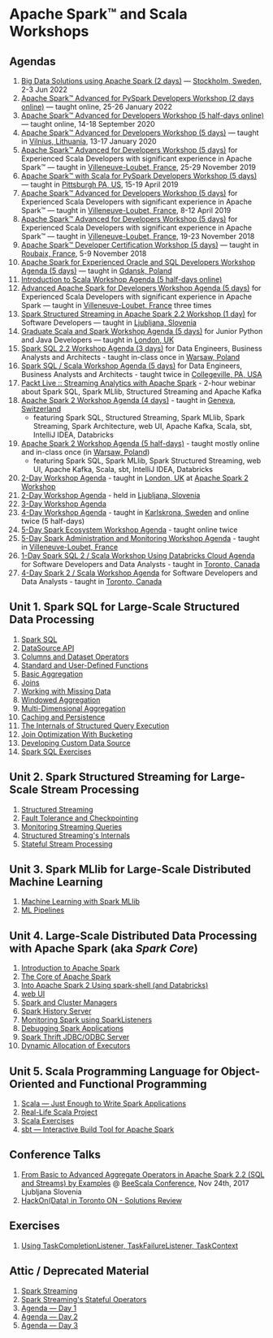 # Apache Spark™ and Scala Workshops

## Agendas

1. [Big Data Solutions using Apache Spark (2 days)](https://jaceklaskowski.github.io/spark-workshop/slides/00_agenda-2-days-Big-Data-Solutions-using-Apache-Spark.html) &mdash; [Stockholm, Sweden](https://en.wikipedia.org/wiki/Stockholm), 2-3 Jun 2022
1. [Apache Spark™ Advanced for PySpark Developers Workshop (2 days online)](https://jaceklaskowski.github.io/spark-workshop/slides/00_agenda-2-days-Spark-SQL-for-PySpark-Developers.html) &mdash; taught online, 25-26 January 2022
1. [Apache Spark™ Advanced for Developers Workshop (5 half-days online)](https://jaceklaskowski.github.io/spark-workshop/slides/00_agenda-5-days-online-Apache-Spark-Advanced-for-Developers.html) &mdash; taught online, 14-18 September 2020
1. [Apache Spark™ Advanced for Developers Workshop (5 days)](https://jaceklaskowski.github.io/spark-workshop/slides/00_agenda-5-days-Apache-Spark-Advanced-for-Developers.html) &mdash; taught in [Vilnius, Lithuania](https://en.wikipedia.org/wiki/Vilnius), 13-17 January 2020
1. [Apache Spark™ Advanced for Developers Workshop (5 days)](https://jaceklaskowski.github.io/spark-workshop/slides/00_agenda-5-days-Apache-Spark-Advanced-for-Developers-1911.html) for Experienced Scala Developers with significant experience in Apache Spark™ &mdash; taught in [Villeneuve-Loubet, France](https://en.wikipedia.org/wiki/Villeneuve-Loubet), 25-29 November 2019
1. [Apache Spark™ with Scala for PySpark Developers Workshop (5 days)](https://jaceklaskowski.github.io/spark-workshop/slides/00_agenda-5-days-Apache-Spark-with-Scala-for-PySpark-Developers-Workshop.html) &mdash; taught in [Pittsburgh PA, US](https://en.wikipedia.org/wiki/Pittsburgh), 15-19 April 2019
1. [Apache Spark™ Advanced for Developers Workshop (5 days)](https://jaceklaskowski.github.io/spark-workshop/slides/00_agenda-5-days-Apache-Spark-Advanced-for-Developers-1904.html) for Experienced Scala Developers with significant experience in Apache Spark™ &mdash; taught in [Villeneuve-Loubet, France](https://en.wikipedia.org/wiki/Villeneuve-Loubet), 8-12 April 2019
1. [Apache Spark™ Advanced for Developers Workshop (5 days)](https://jaceklaskowski.github.io/spark-workshop/slides/00_agenda-5-days-Apache-Spark-Advanced-for-Developers_2018.html) for Experienced Scala Developers with significant experience in Apache Spark™ &mdash; taught in [Villeneuve-Loubet, France](https://en.wikipedia.org/wiki/Villeneuve-Loubet), 19-23 November 2018
1. [Apache Spark™ Developer Certification Workshop (5 days)](https://jaceklaskowski.github.io/spark-workshop/slides/00_agenda-5-days-Apache-Spark-Developer-Certification.html) &mdash; taught in [Roubaix, France](https://en.wikipedia.org/wiki/Roubaix), 5-9 November 2018
1. [Apache Spark for Experienced Oracle and SQL Developers Workshop Agenda (5 days)](https://jaceklaskowski.github.io/spark-workshop/slides/00_agenda-5-days-Apache-Spark-for-Experienced-Oracle-and-SQL-Developers.html) &mdash; taught in [Gdansk, Poland](https://en.wikipedia.org/wiki/Gda%C5%84sk)
1. [Introduction to Scala Workshop Agenda (5 half-days online)](https://jaceklaskowski.github.io/spark-workshop/slides/00_agenda-5-days-online-intro-to-scala.html)
1. [Advanced Apache Spark for Developers Workshop Agenda (5 days)](https://jaceklaskowski.github.io/spark-workshop/slides/00_agenda-5-days-advanced-spark-developers.html) for Experienced Scala Developers with significant experience in Apache Spark &mdash; taught in [Villeneuve-Loubet, France](https://en.wikipedia.org/wiki/Villeneuve-Loubet) three times
1. [Spark Structured Streaming in Apache Spark 2.2 Workshop (1 day)](https://jaceklaskowski.github.io/spark-workshop/slides/00_agenda-1-day-spark-structured-streaming.html) for Software Developers &mdash; taught in [Ljubljana, Slovenia](https://en.wikipedia.org/wiki/Ljubljana)
1. [Graduate Scala and Spark Workshop Agenda (5 days)](https://jaceklaskowski.github.io/spark-workshop/slides/00_agenda-5-days-graduate-scala-spark.html) for Junior Python and Java Developers &mdash; taught in [London, UK](https://en.wikipedia.org/wiki/London)
1. [Spark SQL 2.2 Workshop Agenda (3 days)](https://jaceklaskowski.github.io/spark-workshop/slides/00_agenda-3-days-Spark-SQL.html) for Data Engineers, Business Analysts and Architects - taught in-class once in [Warsaw, Poland](https://en.wikipedia.org/wiki/Warsaw)
1. [Spark SQL / Scala Workshop Agenda (5 days)](https://jaceklaskowski.github.io/spark-workshop/slides/00_agenda-5-days-Scala-SparkSQL.html) for Data Engineers, Business Analysts and Architects - taught twice in [Collegeville, PA, USA](https://en.wikipedia.org/wiki/Collegeville,_Pennsylvania)
1. [Packt Live :: Streaming Analytics with Apache Spark](https://jaceklaskowski.github.io/spark-workshop/slides/00_Packt_Live_Streaming_Analytics.html) - 2-hour webinar about Spark SQL, Spark MLlib, Structured Streaming and Apache Kafka
1. [Apache Spark 2 Workshop Agenda (4 days)](https://jaceklaskowski.github.io/spark-workshop/slides/00_agenda-4-days-Scala-SparkSQL-Streaming-MLlib-Kafka.html) - taught in [Geneva, Switzerland](https://en.wikipedia.org/wiki/Geneva)
    * featuring Spark SQL, Structured Streaming, Spark MLlib, Spark Streaming, Spark Architecture, web UI, Apache Kafka, Scala, sbt, IntelliJ IDEA, Databricks
1. [Apache Spark 2 Workshop Agenda (5 half-days)](https://jaceklaskowski.github.io/spark-workshop/slides/00_agenda-5-half-days-Scala-SparkSQL-SparkMLlib-Kafka.html) - taught mostly online and in-class once (in [Warsaw, Poland](https://en.wikipedia.org/wiki/Warsaw))
    * featuring Spark SQL, Spark MLlib, Spark Structured Streaming, web UI, Apache Kafka, Scala, sbt, IntelliJ IDEA, Databricks
1. [2-Day Workshop Agenda](https://jaceklaskowski.github.io/spark-workshop/slides/00_agenda-2-days.html) - taught in [London, UK](https://en.wikipedia.org/wiki/London) at [Apache Spark 2 Workshop](http://www.meetup.com/London-Spark-Coding-Dojo/events/233488536/)
1. [2-Day Workshop Agenda](https://jaceklaskowski.github.io/spark-workshop/slides/00_agenda-2-days-ljubljana.html) - held in [Ljubljana, Slovenia](https://en.wikipedia.org/wiki/Ljubljana)
1. [3-Day Workshop Agenda](https://jaceklaskowski.github.io/spark-workshop/slides/00_agenda.html)
1. [4-Day Workshop Agenda](https://jaceklaskowski.github.io/spark-workshop/slides/00_agenda-4-days.html) - taught in [Karlskrona, Sweden](https://en.wikipedia.org/wiki/Karlskrona) and online twice (5 half-days)
1. [5-Day Spark Ecosystem Workshop Agenda](https://jaceklaskowski.github.io/spark-workshop/slides/00_agenda-5-days-Spark-Ecosystem.html) - taught online twice
1. [5-Day Spark Administration and Monitoring Workshop Agenda](https://jaceklaskowski.github.io/spark-workshop/slides/00_agenda-5-days-Spark-Administration-Monitoring.html) - taught in [Villeneuve-Loubet, France](https://en.wikipedia.org/wiki/Villeneuve-Loubet)
1. [1-Day Spark SQL 2 / Scala Workshop Using Databricks Cloud Agenda](https://jaceklaskowski.github.io/spark-workshop/slides/00_agenda-1-day-SparkSQL-Databricks-Cloud.html) for Software Developers and Data Analysts - taught in [Toronto, Canada](https://en.wikipedia.org/wiki/Toronto)
1. [4-Day Spark 2 / Scala Workshop Agenda](https://jaceklaskowski.github.io/spark-workshop/slides/00_agenda-4-days-toronto.html) for Software Developers and Data Analysts - taught in [Toronto, Canada](https://en.wikipedia.org/wiki/Toronto)

## Unit 1. Spark SQL for Large-Scale Structured Data Processing

1. [Spark SQL](https://jaceklaskowski.github.io/spark-workshop/slides/spark-sql.html)
1. [DataSource API](https://jaceklaskowski.github.io/spark-workshop/slides/01_datasource.html)
1. [Columns and Dataset Operators](https://jaceklaskowski.github.io/spark-workshop/slides/spark-sql-columns-and-dataset-operators.html)
1. [Standard and User-Defined Functions](https://jaceklaskowski.github.io/spark-workshop/slides/spark-sql-standard-functions-udfs.html)
1. [Basic Aggregation](https://jaceklaskowski.github.io/spark-workshop/slides/spark-sql-basic-aggregation.html)
1. [Joins](https://jaceklaskowski.github.io/spark-workshop/slides/spark-sql-joins.html)
1. [Working with Missing Data](https://jaceklaskowski.github.io/spark-workshop/slides/spark-sql-Working-with-Missing-Data.html)
1. [Windowed Aggregation](https://jaceklaskowski.github.io/spark-workshop/slides/spark-sql-windowed-aggregation.html)
1. [Multi-Dimensional Aggregation](https://jaceklaskowski.github.io/spark-workshop/slides/spark-sql-multi-dimensional-aggregation.html)
1. [Caching and Persistence](https://jaceklaskowski.github.io/spark-workshop/slides/spark-sql-dataset-caching-and-persistence.html)
1. [The Internals of Structured Query Execution](https://jaceklaskowski.github.io/spark-workshop/slides/spark-sql-internals-of-structured-query-execution.html)
1. [Join Optimization With Bucketing](https://jaceklaskowski.github.io/spark-workshop/slides/spark-sql-bucketing.html)
1. [Developing Custom Data Source](https://jaceklaskowski.github.io/spark-workshop/slides/spark-sql-Developing-Custom-Data-Source.html)
1. [Spark SQL Exercises](https://jaceklaskowski.github.io/spark-workshop/slides/spark-sql-exercises.html)

## Unit 2. Spark Structured Streaming for Large-Scale Stream Processing

1. [Structured Streaming](https://jaceklaskowski.github.io/spark-workshop/slides/spark-structured-streaming.html)
1. [Fault Tolerance and Checkpointing](https://jaceklaskowski.github.io/spark-workshop/slides/structured-streaming-checkpointing.html)
1. [Monitoring Streaming Queries](https://jaceklaskowski.github.io/spark-workshop/slides/structured-streaming-monitoring.html)
1. [Structured Streaming's Internals](https://jaceklaskowski.github.io/spark-workshop/slides/structured-streaming-internals.html)
1. [Stateful Stream Processing](https://jaceklaskowski.github.io/spark-workshop/slides/structured-streaming-stateful-stream-processing.html)

## Unit 3. Spark MLlib for Large-Scale Distributed Machine Learning

1. [Machine Learning with Spark MLlib](https://jaceklaskowski.github.io/spark-workshop/slides/spark-mllib.html)
2. [ML Pipelines](https://jaceklaskowski.github.io/spark-workshop/slides/spark-mllib-ml-pipelines.html)

## Unit 4. Large-Scale Distributed Data Processing with Apache Spark (aka _Spark Core_)

1. [Introduction to Apache Spark](https://jaceklaskowski.github.io/spark-workshop/slides/01_introduction-to-spark.html)
2. [The Core of Apache Spark](https://jaceklaskowski.github.io/spark-workshop/slides/spark-core.html)
3. [Into Apache Spark 2 Using spark-shell (and Databricks)](https://jaceklaskowski.github.io/spark-workshop/slides/01_Spark-Intro-Using-Spark-Shell.html)
4. [web UI](https://jaceklaskowski.github.io/spark-workshop/slides/spark-core-webui.html)
5. [Spark and Cluster Managers](https://jaceklaskowski.github.io/spark-workshop/slides/spark-core-spark-and-cluster-managers.html)
6. [Spark History Server](https://jaceklaskowski.github.io/spark-workshop/slides/12_SparkCore-Spark-History-Server.html)
7. [Monitoring Spark using SparkListeners](https://jaceklaskowski.github.io/spark-workshop/slides/spark-core-monitoring-sparklisteners.html)
8. [Debugging Spark Applications](https://jaceklaskowski.github.io/spark-workshop/slides/02_debugging-spark.html)
9. [Spark Thrift JDBC/ODBC Server](https://jaceklaskowski.github.io/spark-workshop/slides/09_SparkSQL-Spark-Thrift-Server.html)
10. [Dynamic Allocation of Executors](https://jaceklaskowski.github.io/spark-workshop/slides/07_Spark-Core-Dynamic-Allocation-Of-Executors.html)

## Unit 5. Scala Programming Language for Object-Oriented and Functional Programming

1. [Scala &mdash; Just Enough to Write Spark Applications](https://jaceklaskowski.github.io/spark-workshop/slides/02_scala.html)
2. [Real-Life Scala Project](https://jaceklaskowski.github.io/spark-workshop/slides/02_scala-real-life-project.html)
3. [Scala Exercises](https://jaceklaskowski.github.io/spark-workshop/slides/02_scala-exercises.html)
4. [sbt &mdash; Interactive Build Tool for Apache Spark](https://jaceklaskowski.github.io/spark-workshop/slides/02_sbt.html)

## Conference Talks

1. [From Basic to Advanced Aggregate Operators in Apache Spark 2.2 (SQL and Streams) by Examples](https://jaceklaskowski.github.io/spark-workshop/slides/beescala-nov-24-spark-sql-streaming-from-basic-to-advanced-aggregates.html) @ [BeeScala Conference](https://www.bee-scala.org), Nov 24th, 2017 Ljubljana Slovenia
1. [HackOn(Data) in Toronto ON - Solutions Review](https://jaceklaskowski.github.io/spark-workshop/slides/hackondata-solutions-review.html)

## Exercises

1. [Using TaskCompletionListener, TaskFailureListener, TaskContext](https://jaceklaskowski.github.io/spark-workshop/slides/exercise-TaskCompletionListener-TaskFailureListener-TaskContext.html)

## Attic / Deprecated Material

1. [Spark Streaming](https://jaceklaskowski.github.io/spark-workshop/slides/04_spark_streaming.html)
1. [Spark Streaming's Stateful Operators](https://jaceklaskowski.github.io/spark-workshop/slides/04_SparkStreaming-Stateful-Operators.html)
1. [Agenda &mdash; Day 1](https://jaceklaskowski.github.io/spark-workshop/slides/01_agenda.html)
1. [Agenda &mdash; Day 2](https://jaceklaskowski.github.io/spark-workshop/slides/02_agenda.html)
1. [Agenda &mdash; Day 3](https://jaceklaskowski.github.io/spark-workshop/slides/03_agenda.html)
